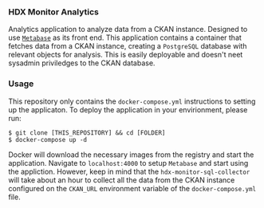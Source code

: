 ### HDX Monitor Analytics
Analytics application to analyze data from a CKAN instance. Designed to use [`Metabase`](https://github.com/metabase/metabase) as its front end. This application contains a container that fetches data from a CKAN instance, creating a `PostgreSQL` database with relevant objects for analysis. This is easily deployable and doesn't neet sysadmin priviledges to the CKAN database.

### Usage
This repository only contains the `docker-compose.yml` instructions to setting up the applicaton. To deploy the application in your envirionment, please run:

```shell
$ git clone [THIS_REPOSITORY] && cd [FOLDER]
$ docker-compose up -d
```

Docker will download the necessary images from the registry and start the application. Navigate to `localhost:4000` to setup `Metabase` and start using the appliction. However, keep in mind that the `hdx-monitor-sql-collector` will take about an hour to collect all the data from the CKAN instance configured on the `CKAN_URL` environment variable of the `docker-compose.yml` file.
